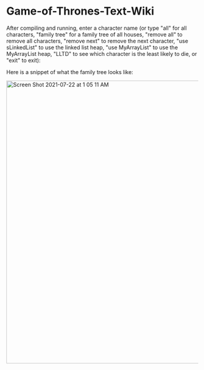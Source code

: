 # Game-of-Thrones-Text-Wiki

After compiling and running, enter a character name (or type "all" for all characters, "family tree" for a family tree of all houses, "remove all" to remove all characters, "remove next" to remove the next character, "use sLinkedList" to use the linked list heap, "use MyArrayList" to use the MyArrayList heap, "LLTD" to see which character is the least likely to die, or "exit" to exit):

Here is a snippet of what the family tree looks like: 

<img width="745" alt="Screen Shot 2021-07-22 at 1 05 11 AM" src="https://user-images.githubusercontent.com/39612327/126592216-5d4092c7-e5d7-4292-bc29-ee1c26ec96b8.png">
